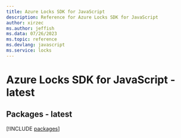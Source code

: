 ```yaml
---
title: Azure Locks SDK for JavaScript
description: Reference for Azure Locks SDK for JavaScript
author: xirzec
ms.author: jeffish
ms.data: 07/26/2023
ms.topic: reference
ms.devlang: javascript
ms.service: locks
---
```

# Azure Locks SDK for JavaScript - latest
## Packages - latest
[!INCLUDE [packages](locks-index.md)]